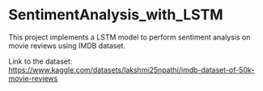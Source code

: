 # SentimentAnalysis_with_LSTM
This project implements a LSTM model to perform sentiment analysis on movie reviews using IMDB dataset.

Link to the dataset: https://www.kaggle.com/datasets/lakshmi25npathi/imdb-dataset-of-50k-movie-reviews
